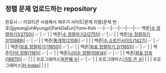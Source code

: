 ## 정렬 문제 업로드하는 repository
완료시 ✅  이모티콘 사용해서 채우기
사이트|문제 이름(문제 번호)|jjyeong|ohRyungyi|ParkDaEun|Yumi-Koh
---|---|---|---|---|---
백준|[수 정렬하기1(2750)](https://www.acmicpc.net/problem/2750)| ✅  | ✅ |  | 
백준|[수 정렬하기2(2751)](https://www.acmicpc.net/problem/2751)| ✅  | ✅ |  | 
백준|[수 정렬하기3(10989)](https://www.acmicpc.net/problem/10989)| ✅  | ✅ |  | 
백준|[통계학(2108)](https://www.acmicpc.net/problem/2108)| ✅  |  |  | 
백준|[수 소트인사이드(1427)](https://www.acmicpc.net/problem/1427)| ✅ | ✅ |  | 
백준|[좌표 정렬하기(11650)](https://www.acmicpc.net/problem/11650)| ✅ | ✅ |  | 
백준|[좌표 정렬하기 2(11651)](https://www.acmicpc.net/problem/11651)| ✅ | ✅ |  | 
백준|[단어 정렬(1181)](https://www.acmicpc.net/problem/1181)| ✅ | ✅ |  | 
백준|[나이순 정렬(10814)](https://www.acmicpc.net/problem/10814)| ✅ | ✅ |  | 
백준|[좌표 압축(18870)](https://www.acmicpc.net/problem/18870)| ✅ |  |  | 
프로그래머스|[K번째 수](https://programmers.co.kr/learn/courses/30/lessons/42748)| ✅ | ✅ |  | 
프로그래머스|[가장 큰 수](https://programmers.co.kr/learn/courses/30/lessons/42746)|  |  |  | 
프로그래머스|[H-Index](https://programmers.co.kr/learn/courses/30/lessons/42747)|  |  |  | 
